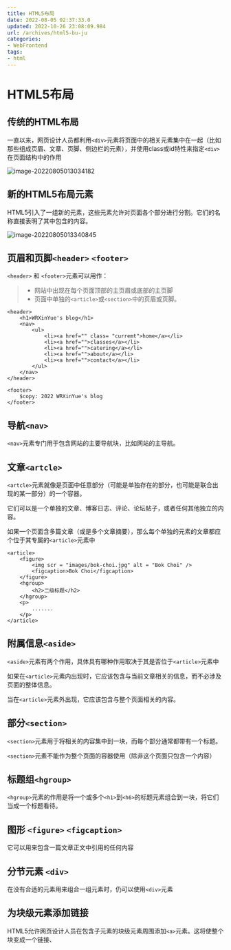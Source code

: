 ```yaml
---
title: HTML5布局
date: 2022-08-05 02:37:33.0
updated: 2022-10-26 23:08:09.984
url: /archives/html5-bu-ju
categories: 
- WebFrontend
tags: 
- html
---
```


<h1>HTML5布局</h1>
<h2>传统的HTML布局</h2>
<p>一直以来，网页设计人员都利用<code>&lt;div&gt;</code>元素将页面中的相关元素集中在一起（比如那些组成页眉、文章、页脚、侧边栏的元素），并使用class或id特性来指定<code>&lt;div&gt;</code>在页面结构中的作用</p>
<p><img src="https://cdn.jsdelivr.net/gh/WRXinYue/PictureCDN/img/image-20220805013034182.png" alt="image-20220805013034182" /></p>
<h2>新的HTML5布局元素</h2>
<p>HTML5引入了一组新的元素，这些元素允许对页面各个部分进行分割。它们的名称直接表明了其中包含的内容。</p>
<p><img src="https://cdn.jsdelivr.net/gh/WRXinYue/PictureCDN/img/image-20220805013340845.png" alt="image-20220805013340845" /></p>
<h2>页眉和页脚<code>&lt;header&gt;</code> <code>&lt;footer&gt;</code></h2>
<p><code>&lt;header&gt;</code> 和 <code>&lt;footer&gt;</code>元素可以用作：</p>
<blockquote>
<ul>
<li>网站中出现在每个页面顶部的主页眉或底部的主页脚</li>
<li>页面中单独的<code>&lt;article&gt;</code>或<code>&lt;section&gt;</code>中的页眉或页脚。</li>
</ul>
</blockquote>
<pre><code class="language-html">&lt;header&gt;
    &lt;h1&gt;WRXinYue&#039;s blog&lt;/h1&gt;
    &lt;nav&gt;
        &lt;ul&gt;
            &lt;li&gt;&lt;a href=&quot;&quot; class= &quot;curremt&quot;&gt;home&lt;/a&gt;&lt;/li&gt;
            &lt;li&gt;&lt;a href=&quot;&quot;&gt;classes&lt;/a&gt;&lt;/li&gt;
            &lt;li&gt;&lt;a href=&quot;&quot;&gt;catering&lt;/a&gt;&lt;/li&gt;
            &lt;li&gt;&lt;a href=&quot;&quot;&gt;about&lt;/a&gt;&lt;/li&gt;
            &lt;li&gt;&lt;a href=&quot;&quot;&gt;contact&lt;/a&gt;&lt;/li&gt;
        &lt;/ul&gt;
    &lt;/nav&gt;
&lt;/header&gt;</code></pre>
<pre><code class="language-html">&lt;footer&gt;
    $copy: 2022 WRXinYue&#039;s blog
&lt;/footer&gt;</code></pre>
<h2>导航<code>&lt;nav&gt;</code></h2>
<p><code>&lt;nav&gt;</code>元素专门用于包含网站的主要导航块，比如网站的主导航。</p>
<h2>文章<code>&lt;artcle&gt;</code></h2>
<p><code>&lt;artcle&gt;</code>元素就像是页面中任意部分（可能是单独存在的部分，也可能是联合出现的某一部分）的一个容器。</p>
<p>它们可以是一个单独的文章、博客日志、评论、论坛帖子，或者任何其他独立的内容。</p>
<p>如果一个页面含多篇文章（或是多个文章摘要），那么每个单独的元素的文章都应个位于其专属的<code>&lt;article&gt;</code>元素中</p>
<pre><code class="language-html">&lt;article&gt;
    &lt;figure&gt;
        &lt;img scr = &quot;images/bok-choi.jpg&quot; alt = &quot;Bok Choi&quot; /&gt;
        &lt;figcaption&gt;Bok Choi&lt;/figcaption&gt;
    &lt;/figure&gt;
    &lt;hgroup&gt;
        &lt;h2&gt;二级标题&lt;/h2&gt;
    &lt;/hgroup&gt;
    &lt;p&gt;
        .......
    &lt;/p&gt;
&lt;/article&gt;</code></pre>
<h2>附属信息<code>&lt;aside&gt;</code></h2>
<p><code>&lt;aside&gt;</code>元素有两个作用，具体具有哪种作用取决于其是否位于<code>&lt;article&gt;</code>元素中</p>
<p>如果在<code>&lt;article&gt;</code>元素内出现时，它应该包含与当前文章相关的信息，而不必涉及页面的整体信息。</p>
<p>当在<code>&lt;article&gt;</code>元素外出现，它应该包含与整个页面相关的内容。</p>
<h2>部分<code>&lt;section&gt;</code></h2>
<p><code>&lt;section&gt;</code>元素用于将相关的内容集中到一块，而每个部分通常都带有一个标题。</p>
<p><code>&lt;section&gt;</code>元素不能作为整个页面的容器使用（除非这个页面只包含一个内容）</p>
<h2>标题组<code>&lt;hgroup&gt;</code></h2>
<p><code>&lt;hgroup&gt;</code>元素的作用是将一个或多个<code>&lt;h1&gt;</code>到<code>&lt;h6&gt;</code>的标题元素组合到一块，将它们当成一个标题看待。</p>
<h2>图形 <code>&lt;figure&gt;</code> <code>&lt;figcaption&gt;</code></h2>
<p>它可以用来包含一篇文章正文中引用的任何内容</p>
<h2>分节元素 <code>&lt;div&gt;</code></h2>
<p>在没有合适的元素用来组合一组元素时，仍可以使用<code>&lt;div&gt;</code>元素</p>
<h2>为块级元素添加链接</h2>
<p>HTML5允许网页设计人员在包含子元素的块级元素周围添加<code>&lt;a&gt;</code>元素。这将使整个块变成一个链接、</p>
